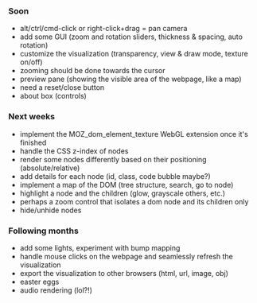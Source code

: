 ### Soon
* alt/ctrl/cmd-click or right-click+drag = pan camera
* add some GUI (zoom and rotation sliders, thickness & spacing, auto rotation)
* customize the visualization (transparency, view & draw mode, texture on/off)
* zooming should be done towards the cursor
* preview pane (showing the visible area of the webpage, like a map)
* need a reset/close button
* about box (controls)

### Next weeks
* implement the MOZ_dom_element_texture WebGL extension once it's finished
* handle the CSS z-index of nodes
* render some nodes differently based on their positioning (absolute/relative)
* add details for each node (id, class, code bubble maybe?)
* implement a map of the DOM (tree structure, search, go to node)
* highlight a node and the children (glow, grayscale others, etc.)
* perhaps a zoom control that isolates a dom node and its children only
* hide/unhide nodes

### Following months
* add some lights, experiment with bump mapping
* handle mouse clicks on the webpage and seamlessly refresh the visualization
* export the visualization to other browsers (html, url, image, obj)
* easter eggs
* audio rendering (lol?!)